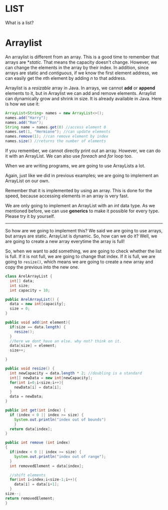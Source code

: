 # LIST

What is a list?

# Arraylist

An arraylist is different from an array. This is a good time to remember that arrays are **static*. That means the capacity doesn't change. However, we can change the elements in the array by their index. In addition, since arrays are static and *contiguous*, if we know the first element address, we can easily get the $n$th element by adding $n$ to that address. 

Arraylist is a *resizable* array in Java. In arrays, we cannot **add** or **append** elements to it, but in Arraylist we can add and remove elements. Arraylist can dynamically grow and shrink in size. It is already available in Java. Here is how we use it:

```java
ArrayList<String> names = new ArrayList<>();
names.add("Harry");
names.add("Ron");
String name = names.get(0) //access element 0
names.set(1, "Hermione"); //can update elements
names.remove(1); //can remove element by index
names.size() //returns the number of elements
```

If you remember, we cannot directly print out an array. However, we can do it with an ArrayList. We can also use *foreach* and *for* loop too.

When we are writing programs, we are going to use ArrayLists a lot. 

Again, just like we did in previous examples; we are going to implement an ArrayList on our own. 

Remember that it is implemented by using an array. This is done for the speed, because accessing elements in an array is very fast.

We are only going to implement an ArrayList with an *int* data type. As we mentioned before, we can use **generics** to make it possible for every type. Please try it by yourself.

---

So how are we going to implement this? We said we are going to use arrays, but arrays are static. ArrayList is dynamic. So, how can we do it? Well, we are going to create a new array everytime the array is full!  

So, when we want to add something, we are going to check whether the list is full. If it is not full, we are going to change that index. If it is full, we are going to `resize()`, which means we are going to create a new array and copy the previous into the new one.

```java
class ArelArrayList {
  int[] data;
  int size;
  int capacity = 10;

public ArelArrayList() {
  data = new int[capacity];
  size = 0;
}

public void add(int element){
  if(size == data.length) {
    resize();
  }
  //here we dont have an else. why not? think on it.
  data[size] = element;
  size++;

}

public void resize() {
  int newCapacity = data.length * 2; //doubling is a standard
  int[] newData = new int[newCapacity];
  for(int i=0;i<size;i++){
    newData[i] = data[i];
  }
  data = newData;
}

public int get(int index) {
  if (index < 0 || index >= size) {
    System.out.println("index out of bounds")
    }
  return data[index];
}

public int remove (int index)
{
  if(index < 0 || index >= size) {
    System.out.println("index out of range");
  }
  int removedElement = data[index];

  //shift elements
  for(int i=index;i<size-1;i++){
    data[i] = data[i+1];
  }
size--;
return removedElement;
}

```









